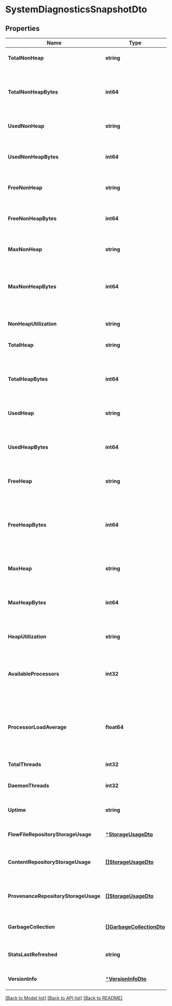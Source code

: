 # SystemDiagnosticsSnapshotDto

## Properties
Name | Type | Description | Notes
------------ | ------------- | ------------- | -------------
**TotalNonHeap** | **string** | Total size of non heap. | [optional] [default to null]
**TotalNonHeapBytes** | **int64** | Total number of bytes allocated to the JVM not used for heap | [optional] [default to null]
**UsedNonHeap** | **string** | Amount of use non heap. | [optional] [default to null]
**UsedNonHeapBytes** | **int64** | Total number of bytes used by the JVM not in the heap space | [optional] [default to null]
**FreeNonHeap** | **string** | Amount of free non heap. | [optional] [default to null]
**FreeNonHeapBytes** | **int64** | Total number of free non-heap bytes available to the JVM | [optional] [default to null]
**MaxNonHeap** | **string** | Maximum size of non heap. | [optional] [default to null]
**MaxNonHeapBytes** | **int64** | The maximum number of bytes that the JVM can use for non-heap purposes | [optional] [default to null]
**NonHeapUtilization** | **string** | Utilization of non heap. | [optional] [default to null]
**TotalHeap** | **string** | Total size of heap. | [optional] [default to null]
**TotalHeapBytes** | **int64** | The total number of bytes that are available for the JVM heap to use | [optional] [default to null]
**UsedHeap** | **string** | Amount of used heap. | [optional] [default to null]
**UsedHeapBytes** | **int64** | The number of bytes of JVM heap that are currently being used | [optional] [default to null]
**FreeHeap** | **string** | Amount of free heap. | [optional] [default to null]
**FreeHeapBytes** | **int64** | The number of bytes that are allocated to the JVM heap but not currently being used | [optional] [default to null]
**MaxHeap** | **string** | Maximum size of heap. | [optional] [default to null]
**MaxHeapBytes** | **int64** | The maximum number of bytes that can be used by the JVM | [optional] [default to null]
**HeapUtilization** | **string** | Utilization of heap. | [optional] [default to null]
**AvailableProcessors** | **int32** | Number of available processors if supported by the underlying system. | [optional] [default to null]
**ProcessorLoadAverage** | **float64** | The processor load average if supported by the underlying system. | [optional] [default to null]
**TotalThreads** | **int32** | Total number of threads. | [optional] [default to null]
**DaemonThreads** | **int32** | Number of daemon threads. | [optional] [default to null]
**Uptime** | **string** | The uptime of the Java virtual machine | [optional] [default to null]
**FlowFileRepositoryStorageUsage** | [***StorageUsageDto**](StorageUsageDTO.md) |  | [optional] [default to null]
**ContentRepositoryStorageUsage** | [**[]StorageUsageDto**](StorageUsageDTO.md) | The content repository storage usage. | [optional] [default to null]
**ProvenanceRepositoryStorageUsage** | [**[]StorageUsageDto**](StorageUsageDTO.md) | The provenance repository storage usage. | [optional] [default to null]
**GarbageCollection** | [**[]GarbageCollectionDto**](GarbageCollectionDTO.md) | The garbage collection details. | [optional] [default to null]
**StatsLastRefreshed** | **string** | When the diagnostics were generated. | [optional] [default to null]
**VersionInfo** | [***VersionInfoDto**](VersionInfoDTO.md) |  | [optional] [default to null]

[[Back to Model list]](../README.md#documentation-for-models) [[Back to API list]](../README.md#documentation-for-api-endpoints) [[Back to README]](../README.md)

